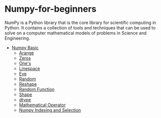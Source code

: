 ﻿# Numpy-for-beginners
NumPy is a Python library that is the core library for scientific computing in Python. It contains a collection of tools and techniques that can be used to solve on a computer mathematical models of problems in Science and Engineering.

- [Numpy Basic](#NumpyBasic)
  - [Arange](#Arange)
  - [Zeros](#Zeros)
  - [One's](#One's)
  - [Linespace](#Linespace)
  - [Eye](#Eye)
  - [Random](#Random)
  - [Reshape](#Reshape)
  - [Random Function](#Random-Function)
  - [Shape](#Shap)
  - [dtype](#dtype)
  - [Mathematical Operator](#Mathematical-Operator)
  - [Numpy Indexing and Selection](#indexing)
